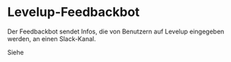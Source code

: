 # Levelup-Feedbackbot

Der Feedbackbot sendet Infos, die von Benutzern auf Levelup eingegeben werden, an einen Slack-Kanal.

Siehe 